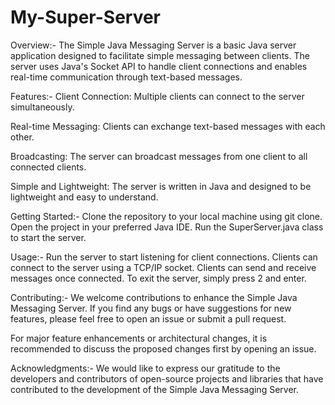 # My-Super-Server
Overview:-
The Simple Java Messaging Server is a basic Java server application designed to facilitate simple messaging between clients.
The server uses Java's Socket API to handle client connections and enables real-time communication through text-based messages.


Features:-
Client Connection: Multiple clients can connect to the server simultaneously.

Real-time Messaging: Clients can exchange text-based messages with each other.

Broadcasting: The server can broadcast messages from one client to all connected clients.

Simple and Lightweight: The server is written in Java and designed to be lightweight and easy to understand.

Getting Started:-
Clone the repository to your local machine using git clone.
Open the project in your preferred Java IDE.
Run the SuperServer.java class to start the server.

Usage:-
Run the server to start listening for client connections.
Clients can connect to the server using a TCP/IP socket.
Clients can send and receive messages once connected.
To exit the server, simply press 2 and enter.

Contributing:-
We welcome contributions to enhance the Simple Java Messaging Server. If you find any bugs or have suggestions for new features, please feel free to open an issue or submit a pull request.

For major feature enhancements or architectural changes, it is recommended to discuss the proposed changes first by opening an issue.


Acknowledgments:-
We would like to express our gratitude to the developers and contributors of open-source projects and libraries that have contributed to the development of the Simple Java Messaging Server.

